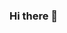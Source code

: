 ### Hi there 👋

<!--
**MarinaMamdouh/MarinaMamdouh** is a ✨ _special_ ✨ repository because its `README.md` (this file) appears on your GitHub profile.

Here are some ideas to get you started:

- 🔭 I’m currently working on SpringCards iOS App
- 🌱 I’m currently learning SwiftUI , Combine and Vapor
- 👯 Solving LeetCode challenges of Data structure & Algorithms.
- 🤔 I’m looking for help with ...
- 💬 Ask me about `almost anything.` 😈
- 📫 How to reach me: [📧](mailto:marina.mam.riad@gmail.com)
